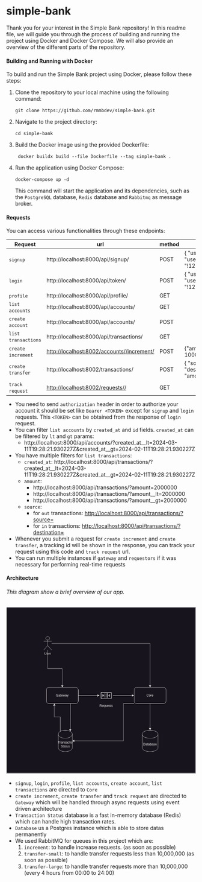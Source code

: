 # simple-bank

Thank you for your interest in the Simple Bank repository! In this readme file, we will guide you through the process of
building and running the project using Docker and Docker Compose. We will also provide an overview of the different
parts of the repository.

#### **Building and Running with Docker**

To build and run the Simple Bank project using Docker, please follow these steps:

1. Clone the repository to your local machine using the following command:

   ```
   git clone https://github.com/rmmbdev/simple-bank.git
   ```

2. Navigate to the project directory:

   ```
   cd simple-bank
   ```

3. Build the Docker image using the provided Dockerfile:

   ```
    docker buildx build --file Dockerfile --tag simple-bank .
   ```

4. Run the application using Docker Compose:

   ```
   docker-compose up -d
   ```

   This command will start the application and its dependencies, such as the `PostgreSQL` database, `Redis` database
   and `Rabbitmq` as message broker.

#### **Requests**

You can access various functionalities through these endpoints:

| Request             | url                                                        | method | body                                                                                                                        |
|---------------------|------------------------------------------------------------|--------|-----------------------------------------------------------------------------------------------------------------------------|
| `signup`            | http://localhost:8000/api/signup/                          | POST   | {	"username": "user1","password": "!123Aa456!"}                                                                             |
| `login`             | http://localhost:8000/api/token/                           | POST   | {	"username": "user1","password": "!123Aa456!"}                                                                             |
| `profile`           | http://localhost:8000/api/profile/                         | GET    |                                                                                                                             |
| `list accounts`     | http://localhost:8000/api/accounts/                        | GET    |                                                                                                                             |
| `create account`    | http://localhost:8000/api/accounts/                        | POST   |                                                                                                                             |
| `list transactions` | http://localhost:8000/api/transactions/                    | GET    |                                                                                                                             |
| `create increment`  | [http://localhost:8002/accounts/<account-id>/increment/]() | POST   | {"amount": 1000000 }                                                                                                        |
| `create transfer`   | http://localhost:8002/transactions/                        | POST   | {                                             	"source": "<source-id>",	"destination": "<destination-id>",	"amount": 15000} |
| `track request`     | [http://localhost:8002/requests/<request-id>/]()           | GET    |                                                                                                                             |

+ You need to send `authorization` header in order to authorize your account it should be set like `Bearer <TOKEN>`
  except for `signup` and `login` requests. This `<TOKEN>` can be obtained from the response of `login` request.
+ You can filter `list accounts` by `created_at` and `id` fields. `created_at` can be filtered by `lt` and `gt` params:
    + http://localhost:8000/api/accounts/?created_at__lt=2024-03-11T19:28:21.930227Z&created_at__gt=2024-02-11T19:28:21.930227Z
+ You have multiple filters for `list transactions`:
    + `created_at`: http://localhost:8000/api/transactions/?created_at__lt=2024-03-11T19:28:21.930227Z&created_at__gt=2024-02-11T19:28:21.930227Z
    + `amount`:
        + http://localhost:8000/api/transactions/?amount=2000000
        + http://localhost:8000/api/transactions/?amount__lt=2000000
        + http://localhost:8000/api/transactions/?amount__gt=2000000
    + `source`:
        + for `out` transactions: [http://localhost:8000/api/transactions/?source=<account-id>]()
        + for `in` transactions: [http://localhost:8000/api/transactions/?destination=<account-id>]()
+ Whenever you submit a request for `create increment` and `create transfer`, a tracking id will be shown in the
  response, you can track your request using this code and `track request` url.
+ You can run multiple instances if `gateway` and `requestors` if it was necessary for performing real-time requests
 
#### **Architecture**
###### This diagram show a brief overview of our app.
![arch.png](docs%2Farch.png)
+ `signup`, `login`, `profile`, `list accounts`, `create account`, `list transactions` are directed to `Core`
+ `create increment`, `create transfer` and `track request` are directed to `Gateway` which will be handled through async requests using event driven architecture
+ `Transaction Status` database is a fast in-memory database (Redis) which can handle high transaction rates.
+ `Database` us a Postgres instance which is able to store datas permanently
+ We used RabbitMQ for queues in this project which are:
  1. `increment`: to handle increase requests. (as soon as possible)
  2. `transfer-small`: to handle transfer requests less than 10,000,000 (as soon as possible)
  3. `transfer-large`: to handle transfer requests more than 10,000,000 (every 4 hours from 00:00 to 24:00)